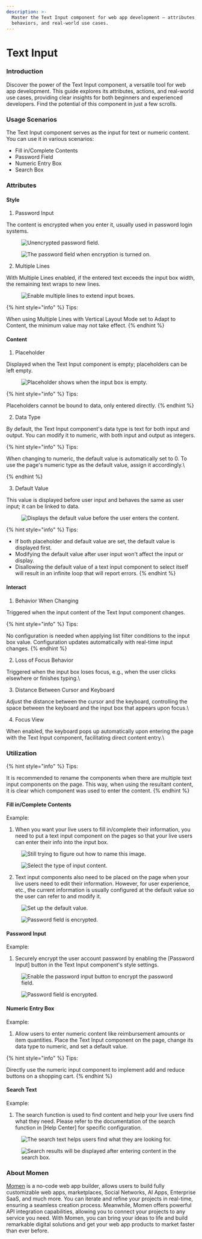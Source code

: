 ```yaml
---
description: >-
  Master the Text Input component for web app development – attributes,
  behaviors, and real-world use cases.
---
```


# Text Input

### Introduction

Discover the power of the Text Input component, a versatile tool for web app development. This guide explores its attributes, actions, and real-world use cases, providing clear insights for both beginners and experienced developers. Find the potential of this component in just a few scrolls.

### Usage Scenarios

The Text Input component serves as the input for text or numeric content. You can use it in various scenarios:

* Fill in/Complete Contents
* Password Field
* Numeric Entry Box
* Search Box

### Attributes

#### Style

1. Password Input

The content is encrypted when you enter it, usually used in password login systems.

<figure><img src="../.gitbook/assets/1 (11).PNG" alt="Unencrypted password field."><figcaption></figcaption></figure>

<figure><img src="../.gitbook/assets/2 (11).PNG" alt="The password field when encryption is turned on. ​"><figcaption></figcaption></figure>

2. Multiple Lines

With Multiple Lines enabled, if the entered text exceeds the input box width, the remaining text wraps to new lines.

<figure><img src="../.gitbook/assets/3 (6).gif" alt="Enable multiple lines to extend input boxes."><figcaption></figcaption></figure>

{% hint style="info" %}
Tips:

When using Multiple Lines with Vertical Layout Mode set to Adapt to Content, the minimum value may not take effect.
{% endhint %}

#### Content

1. Placeholder

Displayed when the Text Input component is empty; placeholders can be left empty.

<figure><img src="../.gitbook/assets/4 (5).gif" alt="Placeholder shows when the input box is empty."><figcaption></figcaption></figure>

{% hint style="info" %}
Tips:

Placeholders cannot be bound to data, only entered directly.
{% endhint %}

2. Data Type

By default, the Text Input component's data type is text for both input and output. You can modify it to numeric, with both input and output as integers.

{% hint style="info" %}
Tips:

When changing to numeric, the default value is automatically set to 0. To use the page's numeric type as the default value, assign it accordingly.\

{% endhint %}

3. Default Value

This value is displayed before user input and behaves the same as user input; it can be linked to data.

<figure><img src="../.gitbook/assets/5 (1).gif" alt="Displays the default value before the user enters the content."><figcaption></figcaption></figure>

{% hint style="info" %}
Tips:

* If both placeholder and default value are set, the default value is displayed first.
* Modifying the default value after user input won't affect the input or display.
* Disallowing the default value of a text input component to select itself will result in an infinite loop that will report errors.
{% endhint %}

#### Interact

1. Behavior When Changing

Triggered when the input content of the Text Input component changes.

{% hint style="info" %}
Tips:

No configuration is needed when applying list filter conditions to the input box value. Configuration updates automatically with real-time input changes.
{% endhint %}

2. Loss of Focus Behavior

Triggered when the input box loses focus, e.g., when the user clicks elsewhere or finishes typing.\


3. Distance Between Cursor and Keyboard

Adjust the distance between the cursor and the keyboard, controlling the space between the keyboard and the input box that appears upon focus.\


4. Focus View

When enabled, the keyboard pops up automatically upon entering the page with the Text Input component, facilitating direct content entry.\


### Utilization

{% hint style="info" %}
Tips:

It is recommended to rename the components when there are multiple text input components on the page. This way, when using the resultant content, it is clear which component was used to enter the content.
{% endhint %}

#### Fill in/Complete Contents

Example:

1. When you want your live users to fill in/complete their information, you need to put a text input component on the pages so that your live users can enter their info into the input box.

<figure><img src="../.gitbook/assets/6 (33).png" alt="Still trying to figure out how to name this image."><figcaption></figcaption></figure>

<figure><img src="../.gitbook/assets/7 (24).png" alt="Select the type of input content."><figcaption></figcaption></figure>

2. Text input components also need to be placed on the page when your live users need to edit their information. However, for user experience, etc., the current information is usually configured at the default value so the user can refer to and modify it.

<figure><img src="../.gitbook/assets/8 (22).png" alt="Set up the default value."><figcaption></figcaption></figure>

<figure><img src="../.gitbook/assets/10.5.gif" alt="Password field is encrypted."><figcaption></figcaption></figure>

#### Password Input

Example:

1. Securely encrypt the user account password by enabling the \[Password Input] button in the Text Input component's style settings.

<figure><img src="../.gitbook/assets/9 (23).png" alt="Enable the password input button to encrypt the password field."><figcaption></figcaption></figure>

<figure><img src="../.gitbook/assets/10 (2).gif" alt="Password field is encrypted."><figcaption></figcaption></figure>

#### Numeric Entry Box

Example:

1. Allow users to enter numeric content like reimbursement amounts or item quantities. Place the Text Input component on the page, change its data type to numeric, and set a default value.

{% hint style="info" %}
Tips:

Directly use the numeric input component to implement add and reduce buttons on a shopping cart.
{% endhint %}

#### Search Text

Example:

1. The search function is used to find content and help your live users find what they need. Please refer to the documentation of the search function in \[Help Center] for specific configuration.

<figure><img src="../.gitbook/assets/12 (18).png" alt="The search text helps users find what they are looking for."><figcaption></figcaption></figure>

<figure><img src="../.gitbook/assets/13.gif" alt="Search results will be displayed after entering content in the search box."><figcaption></figcaption></figure>



### About Momen

[Momen](https://momen.app/?channel=blog-about) is a no-code web app builder, allows users to build fully customizable web apps, marketplaces, Social Networks, AI Apps, Enterprise SaaS, and much more. You can iterate and refine your projects in real-time, ensuring a seamless creation process. Meanwhile, Momen offers powerful API integration capabilities, allowing you to connect your projects to any service you need. With Momen, you can bring your ideas to life and build remarkable digital solutions and get your web app products to market faster than ever before.
